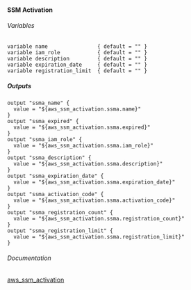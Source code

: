 ####  SSM Activation


###### Variables
```
variable name                { default = "" }
variable iam_role            { default = "" }
variable description         { default = "" }
variable expiration_date     { default = "" }
variable registration_limit  { default = "" }
```

##### Outputs
```
output "ssma_name" {
  value = "${aws_ssm_activation.ssma.name}"
}
output "ssma_expired" {
  value = "${aws_ssm_activation.ssma.expired}"
}
output "ssma_iam_role" {
  value = "${aws_ssm_activation.ssma.iam_role}"
}
output "ssma_description" {
  value = "${aws_ssm_activation.ssma.description}"
}
output "ssma_expiration_date" {
  value = "${aws_ssm_activation.ssma.expiration_date}"
}
output "ssma_activation_code" {
  value = "${aws_ssm_activation.ssma.activation_code}"
}
output "ssma_registration_count" {
  value = "${aws_ssm_activation.ssma.registration_count}"
}
output "ssma_registration_limit" {
  value = "${aws_ssm_activation.ssma.registration_limit}"
}
```

###### Documentation
[aws_ssm_activation](https://www.terraform.io/docs/providers/aws/r/ssm_activation.html)
